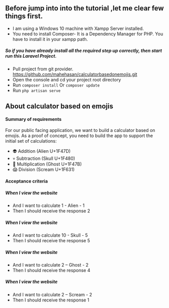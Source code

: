 ## Before jump into into the tutorial ,let me clear few things first.
- I am using a Windows 10 machine with Xampp Server installed.
- You need to install Composer- It is a Dependency Manager for PHP. You have to install it in your xampp path.
##### So if you have already install all the required step up correctly, then start run this Laravel Project.
- Pull project from git provider. https://github.com/mahehasan/calculatorbasedonemojis.git
- Open the console and cd your project root directory
- Run `composer install` Or `composer update`
- Run `php artisan serve`

## About calculator based on emojis

#### Summary of requirements
For our public facing application, we want to build a calculator based on emojis. As a proof 
of concept, you need to build the app to support the initial set of calculations:
- 👽 Addition (Alien U+1F47D)
- 💀 Subtraction (Skull U+1F480)
- 👻 Multiplication (Ghost U+1F47B)
- 😱 Division (Scream U+1F631)

#### Acceptance criteria
##### When I view the website
- And I want to calculate 1 - Alien - 1
- Then I should receive the response 2 
##### When I view the website
- And I want to calculate 10 - Skull - 5
- Then I should receive the response 5
##### When I view the website
- And I want to calculate 2 – Ghost - 2
- Then I should receive the response 4
##### When I view the website
- And I want to calculate 2 – Scream - 2
- Then I should receive the response 1
